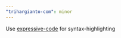 ```yaml
---
"trihargianto-com": minor
---
```


Use [expressive-code](https://expressive-code.com/) for syntax-highlighting
